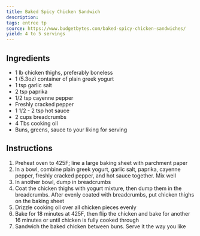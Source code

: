 ```yaml
---
title: Baked Spicy Chicken Sandwich
description: 
tags: entree tp
source: https://www.budgetbytes.com/baked-spicy-chicken-sandwiches/
yield: 4 to 5 servings
---
```

## Ingredients
- 1 lb chicken thighs, preferably boneless
- 1 (5.3oz) container of plain greek yogurt
- 1 tsp garlic salt
- 2 tsp paprika
- 1/2 tsp cayenne pepper
- Freshly cracked pepper
- 1 1/2 - 2 tsp hot sauce
- 2 cups breadcrumbs
- 4 Tbs cooking oil
- Buns, greens, sauce to your liking for serving

## Instructions
1. Preheat oven to 425F; line a large baking sheet with parchment paper
2. In a bowl, combine plain greek yogurt, garlic salt, paprika, cayenne pepper, freshly cracked pepper, and hot sauce together. Mix well
3. In another bowl, dump in breadcrumbs
4. Coat the chicken thighs with yogurt mixture, then dump them in the breadcrumbs. After evenly coated with breadcrumbs, put chicken thighs on the baking sheet
5. Drizzle cooking oil over all chicken pieces evenly
6. Bake for 18 minutes at 425F, then flip the chicken and bake for another 16 minutes or until chicken is fully cooked through
7. Sandwich the baked chicken between buns. Serve it the way you like
